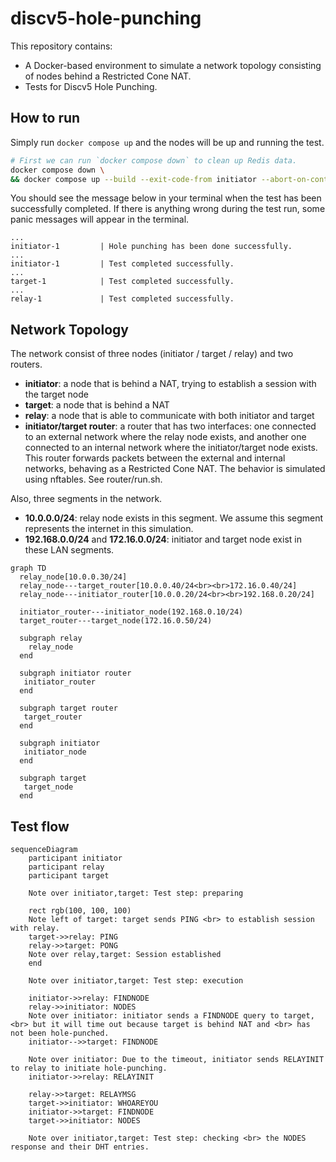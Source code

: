 # discv5-hole-punching

This repository contains:

- A Docker-based environment to simulate a network topology consisting of nodes behind a Restricted Cone NAT.
- Tests for Discv5 Hole Punching.

## How to run

Simply run `docker compose up` and the nodes will be up and running the test.

```bash
# First we can run `docker compose down` to clean up Redis data.
docker compose down \
&& docker compose up --build --exit-code-from initiator --abort-on-container-exit 
```

You should see the message below in your terminal when the test has been successfully completed. If there is anything wrong during the test run, some panic messages will appear in the terminal.

```
...
initiator-1         | Hole punching has been done successfully.
...
initiator-1         | Test completed successfully.
...
target-1            | Test completed successfully.
...
relay-1             | Test completed successfully.
```

## Network Topology

The network consist of three nodes (initiator / target / relay) and two routers.

- **initiator**: a node that is behind a NAT, trying to establish a session with the target node
- **target**: a node that is behind a NAT
- **relay**: a node that is able to communicate with both initiator and target
- **initiator/target router**: a router that has two interfaces: one connected to an external network where the relay node exists, and another one connected to an internal network where the initiator/target node exists. This router forwards packets between the external and internal networks, behaving as a Restricted Cone NAT. The behavior is simulated using nftables. See router/run.sh.

Also, three segments in the network.

- **10.0.0.0/24**: relay node exists in this segment. We assume this segment represents the internet in this simulation.
- **192.168.0.0/24** and **172.16.0.0/24**: initiator and target node exist in these LAN segments.

```mermaid
graph TD
  relay_node[10.0.0.30/24]
  relay_node---target_router[10.0.0.40/24<br><br>172.16.0.40/24]
  relay_node---initiator_router[10.0.0.20/24<br><br>192.168.0.20/24]
  
  initiator_router---initiator_node(192.168.0.10/24)
  target_router---target_node(172.16.0.50/24)

  subgraph relay
    relay_node
  end

  subgraph initiator router
   initiator_router
  end
  
  subgraph target router
   target_router
  end
  
  subgraph initiator
   initiator_node
  end
  
  subgraph target
   target_node
  end
```

## Test flow

```mermaid
sequenceDiagram
    participant initiator
    participant relay
    participant target

    Note over initiator,target: Test step: preparing

    rect rgb(100, 100, 100)
    Note left of target: target sends PING <br> to establish session with relay.
    target->>relay: PING
    relay->>target: PONG
    Note over relay,target: Session established
    end

    Note over initiator,target: Test step: execution

    initiator->>relay: FINDNODE
    relay->>initiator: NODES
    Note over initiator: initiator sends a FINDNODE query to target, <br> but it will time out because target is behind NAT and <br> has not been hole-punched.
    initiator-->>target: FINDNODE

    Note over initiator: Due to the timeout, initiator sends RELAYINIT to relay to initiate hole-punching.
    initiator->>relay: RELAYINIT

    relay->>target: RELAYMSG
    target->>initiator: WHOAREYOU
    initiator->>target: FINDNODE
    target->>initiator: NODES

    Note over initiator,target: Test step: checking <br> the NODES response and their DHT entries.
```
